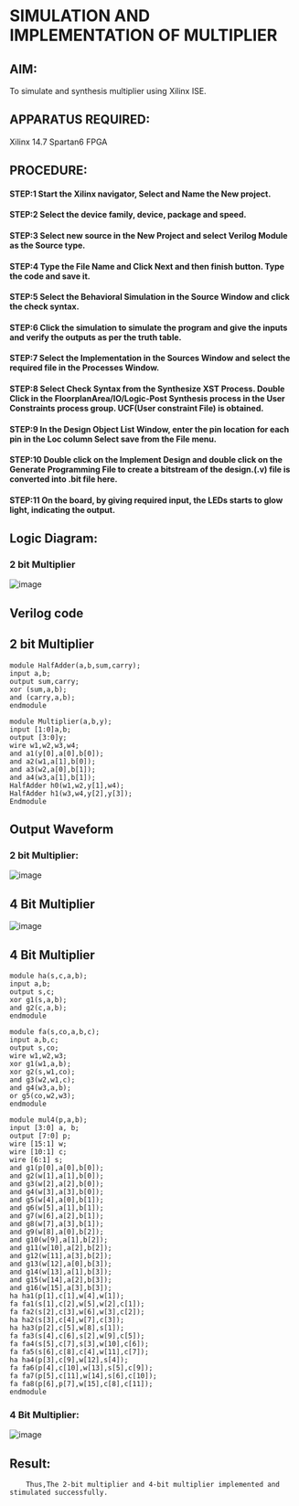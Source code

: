 # SIMULATION AND IMPLEMENTATION OF MULTIPLIER
## AIM: 
 To simulate and synthesis multiplier using Xilinx ISE.

## APPARATUS REQUIRED:
Xilinx 14.7
Spartan6 FPGA
  
## PROCEDURE:
#### STEP:1  Start  the Xilinx navigator, Select and Name the New project.
#### STEP:2  Select the device family, device, package and speed.       
#### STEP:3  Select new source in the New Project and select Verilog Module as the Source type.                       
#### STEP:4  Type the File Name and Click Next and then finish button. Type the code and save it.
#### STEP:5  Select the Behavioral Simulation in the Source Window and click the check syntax.                       
#### STEP:6  Click the simulation to simulate the program and  give the inputs and verify the outputs as per the truth table.               
#### STEP:7  Select the Implementation in the Sources Window and select the required file in the Processes Window.
#### STEP:8  Select Check Syntax from the Synthesize  XST Process. Double Click in the  FloorplanArea/IO/Logic-Post Synthesis process in the User Constraints process group. UCF(User constraint File) is obtained. 
#### STEP:9  In the Design Object List Window, enter the pin location for each pin in the Loc column Select save from the File menu.
#### STEP:10 Double click on the Implement Design and double click on the Generate Programming File to create a bitstream of the design.(.v) file is converted into .bit file here.
#### STEP:11  On the board, by giving required input, the LEDs starts to glow light, indicating the output.

## Logic Diagram:
### 2 bit Multiplier

![image](https://github.com/navaneethans/VLSI-LAB-EXP-3/assets/6987778/7713750f-65e6-41c0-8082-5005eac4031c)
## Verilog code
## 2 bit Multiplier
```
module HalfAdder(a,b,sum,carry);
input a,b;
output sum,carry;
xor (sum,a,b);
and (carry,a,b);
endmodule
	
module Multiplier(a,b,y);
input [1:0]a,b;
output [3:0]y;
wire w1,w2,w3,w4;
and a1(y[0],a[0],b[0]);
and a2(w1,a[1],b[0]);
and a3(w2,a[0],b[1]);
and a4(w3,a[1],b[1]);
HalfAdder h0(w1,w2,y[1],w4);
HalfAdder h1(w3,w4,y[2],y[3]);
Endmodule
```
## Output Waveform
### 2 bit Multiplier:
![image](https://github.com/sowmithraramesh/VLSI-LAB-EXP-3/assets/166893766/ea76546f-1e61-431d-8335-27654e19091f)

## 4 Bit Multiplier
![image](https://github.com/navaneethans/VLSI-LAB-EXP-3/assets/6987778/d95215dd-8cf1-4e08-93cc-96adfdd7fbdc)

## 4 Bit Multiplier
```
module ha(s,c,a,b);
input a,b;
output s,c;
xor g1(s,a,b);
and g2(c,a,b);
endmodule

module fa(s,co,a,b,c);
input a,b,c;
output s,co;
wire w1,w2,w3;
xor g1(w1,a,b);
xor g2(s,w1,co);
and g3(w2,w1,c); 
and g4(w3,a,b);
or g5(co,w2,w3);
endmodule

module mul4(p,a,b);
input [3:0] a, b;
output [7:0] p;
wire [15:1] w;
wire [10:1] c;
wire [6:1] s;
and g1(p[0],a[0],b[0]);
and g2(w[1],a[1],b[0]);
and g3(w[2],a[2],b[0]);
and g4(w[3],a[3],b[0]);
and g5(w[4],a[0],b[1]);
and g6(w[5],a[1],b[1]);
and g7(w[6],a[2],b[1]);
and g8(w[7],a[3],b[1]);
and g9(w[8],a[0],b[2]);
and g10(w[9],a[1],b[2]);
and g11(w[10],a[2],b[2]);
and g12(w[11],a[3],b[2]);
and g13(w[12],a[0],b[3]);
and g14(w[13],a[1],b[3]);
and g15(w[14],a[2],b[3]);
and g16(w[15],a[3],b[3]);
ha ha1(p[1],c[1],w[4],w[1]);
fa fa1(s[1],c[2],w[5],w[2],c[1]);
fa fa2(s[2],c[3],w[6],w[3],c[2]);
ha ha2(s[3],c[4],w[7],c[3]);
ha ha3(p[2],c[5],w[8],s[1]);
fa fa3(s[4],c[6],s[2],w[9],c[5]);
fa fa4(s[5],c[7],s[3],w[10],c[6]);
fa fa5(s[6],c[8],c[4],w[11],c[7]);
ha ha4(p[3],c[9],w[12],s[4]);
fa fa6(p[4],c[10],w[13],s[5],c[9]);
fa fa7(p[5],c[11],w[14],s[6],c[10]);
fa fa8(p[6],p[7],w[15],c[8],c[11]);
endmodule

```

### 4 Bit Multiplier:
![image](https://github.com/sowmithraramesh/VLSI-LAB-EXP-3/assets/166893766/17bc9957-0c81-4dd2-a6cd-094c876bab6d)


## Result:
        Thus,The 2-bit multiplier and 4-bit multiplier implemented and stimulated successfully.



